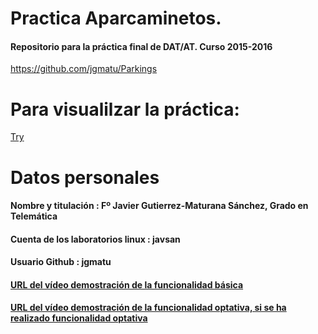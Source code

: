 # Practica Aparcaminetos.

#### Repositorio para la práctica final de DAT/AT. Curso 2015-2016

https://github.com/jgmatu/Parkings

# Para visualilzar la práctica:

[Try](https://jgmatu.github.io/Parkings/)


# Datos personales  

#### Nombre y titulación : Fº Javier Gutierrez-Maturana Sánchez, Grado en Telemática

#### Cuenta de los laboratorios linux : javsan

#### Usuario Github : jgmatu



#### [URL del vídeo demostración de la funcionalidad básica](https://www.youtube.com/watch?v=1oRDVFj4cX4&feature=youtu.be)

#### [URL del vídeo demostración de la funcionalidad optativa, si se ha realizado funcionalidad optativa](https://www.youtube.com/watch?v=oeVsenE05jk)
